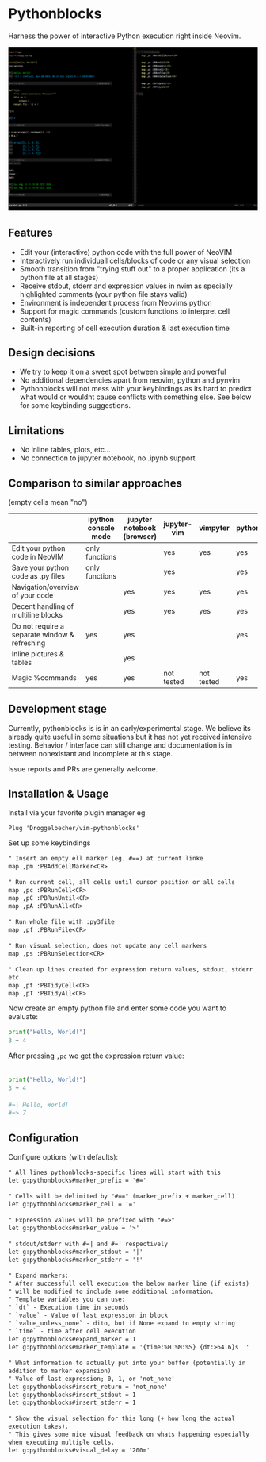 
# Pythonblocks

Harness the power of interactive Python execution right inside Neovim.

![Screenshot](./pythonblocks.png)

## Features

 * Edit your (interactive) python code with the full power of NeoVIM
 * Interactively run individuall cells/blocks of code or any visual selection
 * Smooth transition from "trying stuff out" to a proper application (its a python file at all stages)
 * Receive stdout, stderr and expression values in nvim as specially highlighted comments (your python file stays valid)
 * Environment is independent process from Neovims python
 * Support for magic commands (custom functions to interpret cell contents)
 * Built-in reporting of cell execution duration & last execution time

## Design decisions

 * We try to keep it on a sweet spot between simple and powerful
 * No additional dependencies apart from neovim, python and pynvim
 * Pythonblocks will not mess with your keybindings as its hard to predict what would or wouldnt cause conflicts with something else.
   See below for some keybinding suggestions.

## Limitations

 * No inline tables, plots, etc...
 * No connection to jupyter notebook, no .ipynb support

## Comparison to similar approaches

(empty cells mean "no")

|                                               | ipython console mode | jupyter notebook (browser) | jupyter-vim | vimpyter | pythonblocks |
| ---                                           | ---                  | ---                        | ---         | ---      | ---          |
| Edit your python code in NeoVIM               | only functions       |                            | yes         | yes      | yes          |
| Save your python code as .py files            | only functions       |                            | yes         |          | yes          |
| Navigation/overview of your code              |                      | yes                        | yes         | yes      | yes          |
| Decent handling of multiline blocks           |                      | yes                        | yes         | yes      | yes          |
| Do not require a separate window & refreshing | yes                  | yes                        |             |          | yes          |
| Inline pictures & tables                      |                      | yes                        |             |          |              |
| Magic %commands                               | yes                  | yes                        | not tested  | not tested | yes        |

## Development stage

Currently, pythonblocks is is in an early/experimental stage.
We believe its already quite useful in some situations but it has not yet received intensive testing.
Behavior / interface can still change and documentation is in between nonexistant and incomplete at this stage.

Issue reports and PRs are generally welcome.

## Installation & Usage

Install via your favorite plugin manager eg

```Vim script
Plug 'Droggelbecher/vim-pythonblocks'
```

Set up some keybindings

```Vim script
" Insert an empty ell marker (eg. #==) at current linke
map ,pm :PBAddCellMarker<CR>

" Run current cell, all cells until cursor position or all cells
map ,pc :PBRunCell<CR>
map ,pC :PBRunUntil<CR>
map ,pA :PBRunAll<CR>

" Run whole file with :py3file
map ,pf :PBRunFile<CR>

" Run visual selection, does not update any cell markers
map ,ps :PBRunSelection<CR>

" Clean up lines created for expression return values, stdout, stderr etc.
map ,pt :PBTidyCell<CR>
map ,pT :PBTidyAll<CR>
```

Now create an empty python file and  enter some code you want to evaluate:

```python
print("Hello, World!")
3 + 4
```
After pressing `,pc` we get the expression return value:

```python

print("Hello, World!")
3 + 4

#=| Hello, World!
#=> 7

```


## Configuration

Configure options (with defaults):

```Vim script
" All lines pythonblocks-specific lines will start with this
let g:pythonblocks#marker_prefix = '#=' 

" Cells will be delimited by "#==" (marker_prefix + marker_cell)
let g:pythonblocks#marker_cell = '='

" Expression values will be prefixed with "#=>"
let g:pythonblocks#marker_value = '>'

" stdout/stderr with #=| and #=! respectively
let g:pythonblocks#marker_stdout = '|'
let g:pythonblocks#marker_stderr = '!'

" Expand markers:
" After successfull cell execution the below marker line (if exists)
" will be modified to include some additional information.
" Template variables you can use:
" `dt` - Execution time in seconds
" `value` - Value of last expression in block
" `value_unless_none` - dito, but if None expand to empty string
" `time` - time after cell execution
let g:pythonblocks#expand_marker = 1
let g:pythonblocks#marker_template = '{time:%H:%M:%S} {dt:>64.6}s  '

" What information to actually put into your buffer (potentially in addition to marker expansion)
" Value of last expression; 0, 1, or 'not_none'
let g:pythonblocks#insert_return = 'not_none'
let g:pythonblocks#insert_stdout = 1
let g:pythonblocks#insert_stderr = 1

" Show the visual selection for this long (+ how long the actual execution takes).
" This gives some nice visual feedback on whats happening especially when executing multiple cells.
let g:pythonblocks#visual_delay = '200m'
```

